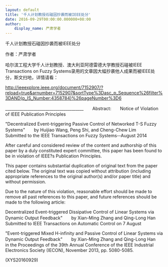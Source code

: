 ```yaml
---
layout: default
title: '千人计划教授石碰因抄袭而被IEEE处分'
date: 2016-09-29T00:00:00.000000+08:00
author:
    display_name: 严肃学者
---
```


千人计划教授石碰因抄袭而被IEEE处分

作者：严肃学者

哈尔滨工程大学千人计划教授、澳大利亚阿德雷德大学教授石碰被IEEE  Transactions on Fuzzy Systems录用的文章因大幅抄袭他人成果而被IEEE处分，斯文扫地，详情请看：

http://ieeexplore.ieee.org/document/7152907/?reload=true&arnumber=7152907&sortType%3Dasc_p_Sequence%26filter%3DAND(p_IS_Number:4358784)%26pageNumber%3D6

_______________________________________　　Abstract:　　Notice of Violation of IEEE Publication Principles

"Decentralized Event-triggering Passive Control of Networked T-S Fuzzy Systems"　　by Huijiao Wang, Peng Shi, and Cheng-Chew Lim　　Submitted to the IEEE Transactions on Fuzzy Systems--August 2014

After careful and considered review of the content and authorship of this paper by a duly constituted expert committee, this paper has been found to be in violation of IEEE?s Publication Principles.

This paper contains substantial duplication of original text from the paper cited below. The original text was copied without attribution (including appropriate references to the original author(s) and/or paper title) and without permission.

Due to the nature of this violation, reasonable effort should be made to remove all past references to this paper, and future references should be made to the following article:

Decentralized Event-triggered Dissipative Control of Linear Systems via Dynamic Output Feedback"　　by Xian-Ming Zhang and Qing-Long Han　　Submitted to IEEE Transactions on Automatic Control on 7 August

"Event-triggered Mixed H-infinity and Passive Control of Linear Systems via Dynamic Output Feedback"　　by Xian-Ming Zhang and Qing-Long Han　　in the Proceedings of the 39th Annual Conference of the IEEE Industrial Electronics Society (IECON), November 2013, pp. 5080-5085.

(XYS20160929)

